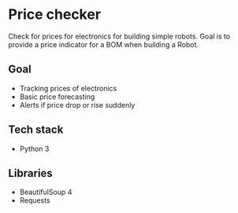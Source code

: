 # Price checker 
Check for prices for electronics for building simple robots. 
Goal is to provide a price indicator for a BOM when building a Robot. 


## Goal 
* Tracking prices of electronics
* Basic price forecasting
* Alerts if price drop or rise suddenly 

## Tech stack 
- Python 3

## Libraries
- BeautifulSoup 4 
- Requests 

